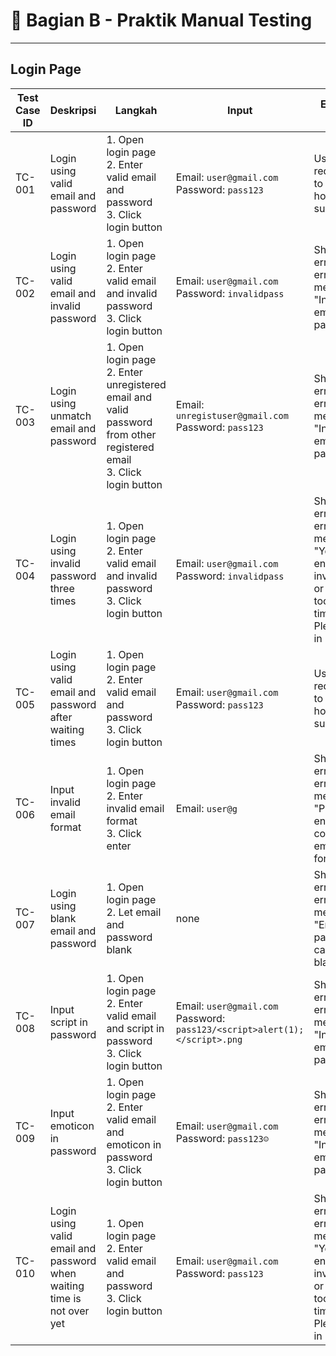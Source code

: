 # 📘 Bagian B - Praktik Manual Testing

---

## Login Page

| Test Case ID | Deskripsi                        | Langkah                                                                 | Input                                           | Expected Result                                      |
|--------------|------------------------------------|-----------------------------------------------------------------------|-------------------------------------------------|-------------------------------------------------------|
| TC-001        | Login using valid email and password | 1. Open login page<br>2. Enter valid email and password<br>3. Click login button | Email: `user@gmail.com`<br>Password: `pass123`       | User is redirected to homepage successfully              |
| TC-002        | Login using valid email and invalid password | 1. Open login page<br>2. Enter valid email and invalid password<br>3. Click login button | Email: `user@gmail.com`<br>Password: `invalidpass`     | Show alert error and error message: "Invalid email or password"         |
| TC-003        | Login using unmatch email and password | 1. Open login page<br>2. Enter unregistered email and valid password from other registered email<br>3. Click login button | Email: `unregistuser@gmail.com`<br>Password: `pass123`     | Show alert error and error message: "Invalid email or password"       |
| TC-004        | Login using invalid password three times  | 1. Open login page<br>2. Enter valid email and invalid password<br>3. Click login button        | Email: `user@gmail.com`<br>Password: `invalidpass`                            | Show alert error and error message: "You've entered an invalid email or password too many times. Please retry in 02:00"   |
| TC-005        | Login using valid email and password after waiting times              | 1. Open login page<br>2. Enter valid email and password<br>3. Click login button | Email: `user@gmail.com`<br>Password: `pass123`                   | User is redirected to homepage successfully             |
| TC-006        | Input invalid email format          | 1. Open login page<br>2. Enter invalid email format<br>3. Click enter | Email: `user@g`                           | Show alert error and error message: "Please enter correct email format"                  |
| TC-007        | Login using blank email and password | 1. Open login page<br>2. Let email and password blank         | none                             | Show alert error and error message: "Email and password can not be blank"                 |
| TC-008        | Input script in password    | 1. Open login page<br>2. Enter valid email and script in password<br>3. Click login button                | Email: `user@gmail.com`<br>Password: `pass123/<script>alert(1);</script>.png`         | Show alert error and error message: "Invalid email or password"       |
| TC-009        | Input emoticon in password         | 1. Open login page<br>2. Enter valid email and emoticon in password<br>3. Click login button   | Email: `user@gmail.com`<br>Password: `pass123☺️`     | Show alert error and error message: "Invalid email or password"   |
| TC-010        | Login using valid email and password when waiting time is not over yet        | 1. Open login page<br>2. Enter valid email and password<br>3. Click login button      | Email: `user@gmail.com`<br>Password: `pass123`      | Show alert error and error message: "You've entered an invalid email or password too many times. Please retry in 02:00"   |
